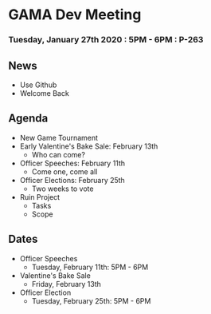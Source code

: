# GAMA Dev Meeting
### Tuesday, January 27th 2020 : 5PM - 6PM : P-263

## News
 * Use Github
 * Welcome Back

## Agenda
  * New Game Tournament
  * Early Valentine's Bake Sale: February 13th
    * Who can come?
  * Officer Speeches: February 11th
    * Come one, come all
  * Officer Elections: February 25th
    * Two weeks to vote
  * Ruin Project
    * Tasks
    * Scope

## Dates
  * Officer Speeches
    * Tuesday, February 11th: 5PM - 6PM
  * Valentine's Bake Sale
    * Friday, February 13th
  * Officer Election
    * Tuesday, February 25th: 5PM - 6PM
